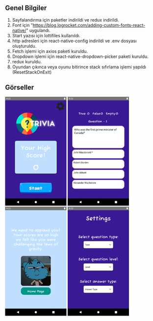 ## Genel Bilgiler
1. Sayfalandırma için paketler indirildi ve redux indirildi.
1. Font için "https://blog.logrocket.com/adding-custom-fonts-react-native/" uygulandı.
1. Start yazısı için lottifiles kullanıldı. 
1. http adresleri için react-native-config indirildi ve .env dosyası oluşturuldu.
1. Fetch işlemi için axios paketi kuruldu.
1. Dropdown işlemi için react-native-dropdown-picker paketi kuruldu. 
1. redux kuruldu.
1. Oyundan çıkınca veya oyunu bitirince stack sıfırlama işlemi yapıldı (ResetStackOnExit)


## Görseller
<img src="img/trivia1.png"  width="200"/>
<img src="img/trivia2.png"  width="200"/>
<img src="img/trivia3.png"  width="200"/>
<img src="img/trivia4.png"  width="200"/>


